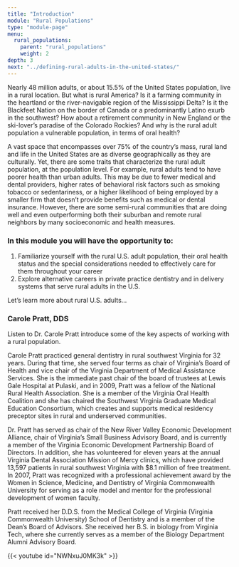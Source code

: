 ```yaml
---
title: "Introduction"
module: "Rural Populations"
type: "module-page"
menu:
  rural_populations:
    parent: "rural_populations"
    weight: 2
depth: 3
next: "../defining-rural-adults-in-the-united-states/"
---
```

<div class="pageblock"><p>Nearly 48 million adults, or about 15.5% of the United States population, live in a rural location. But what is rural America? Is it a farming community in the heartland or the river-navigable region of the Mississippi Delta? Is it the Blackfeet Nation on the border of Canada or a predominantly Latino exurb in the southwest? How about a retirement community in New England or the ski-lover’s paradise of the Colorado Rockies? And why is the rural adult population a vulnerable population, in terms of oral health?</p>
<p>A vast space that encompasses over 75% of the country’s mass, rural land and life in the United States are as diverse geographically as they are culturally. Yet, there are some traits that characterize the rural adult population, at the population level. For example, rural adults tend to have poorer health than urban adults. This may be due to fewer medical and dental providers, higher rates of behavioral risk factors such as smoking tobacco or sedentariness, or a higher likelihood of being employed by a smaller firm that doesn’t provide benefits such as medical or dental insurance. However, there are some semi-rural communities that are doing well and even outperforming both their suburban and remote rural neighbors by many socioeconomic and health measures.</p>
</div><h3>In this module you will have the opportunity to:</h3><div class="pageblock"><ol>
<li>Familiarize yourself with the rural U.S. adult population, their oral health status and the special considerations needed to effectively care for them throughout your career</li>
<li>Explore alternative careers in private practice dentistry and in delivery systems that serve rural adults in the U.S.</li>
</ol>
<p>Let’s learn more about rural U.S. adults…</p>
</div><h3>Carole Pratt, DDS</h3><div class="pageblock"><p>Listen to Dr. Carole Pratt introduce some of the key aspects of working with a rural population. </p>

<p>Carole Pratt practiced general dentistry in rural southwest Virginia for 32 years. During that time, she served four terms as chair of Virginia’s Board of Health and vice chair of the Virginia Department of Medical Assistance Services. She is the immediate past chair of the board of trustees at Lewis Gale Hospital at Pulaski, and in 2009, Pratt was a fellow of the National Rural Health Association. She is a member of the Virginia Oral Health Coalition and she has chaired the Southwest Virginia Graduate Medical Education Consortium, which creates and supports medical residency preceptor sites in rural and underserved communities.</p>
<p>Dr. Pratt has served as chair of the New River Valley Economic Development Alliance, chair of Virginia’s Small Business Advisory Board, and is currently a member of the Virginia Economic Development Partnership Board of Directors. In addition, she has volunteered for eleven years at the annual Virginia Dental Association Mission of Mercy clinics, which have provided 13,597 patients in rural southwest Virginia with $8.1 million of free treatment. In 2007, Pratt was recognized with a professional achievement award by the Women in Science, Medicine, and Dentistry of Virginia Commonwealth University for serving as a role model and mentor for the professional development of women faculty.</p>
<p>Pratt received her D.D.S. from the Medical College of Virginia (Virginia Commonwealth University) School of Dentistry and is a member of the Dean’s Board of Advisors. She received her B.S. in biology from Virginia Tech, where she currently serves as a member of the Biology Department Alumni Advisory Board.</p>
{{< youtube id="NWNxuJ0MK3k" >}}</div>